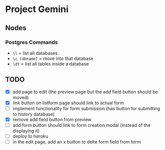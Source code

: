 # Project Gemini

## Nodes
### Postgres Commands
- `\l` = list all databases
- `\c [dbname]` = move into that database
- `\dt` = list all tables inside a database 

## TODO
* [x] add page to edit (the preview page but the add field button should be moved)
* [x] link button on listform page should link to actual form 
* [ ] implement functionality for form submission (has button for submitting to history database)
* [x] remove add field button from preview
* [ ] add form button should link to form creation modal (instead of the displaying it)
* [ ] deploy to heroku
* [ ] in the edit page, add an x button to delte form field from form 